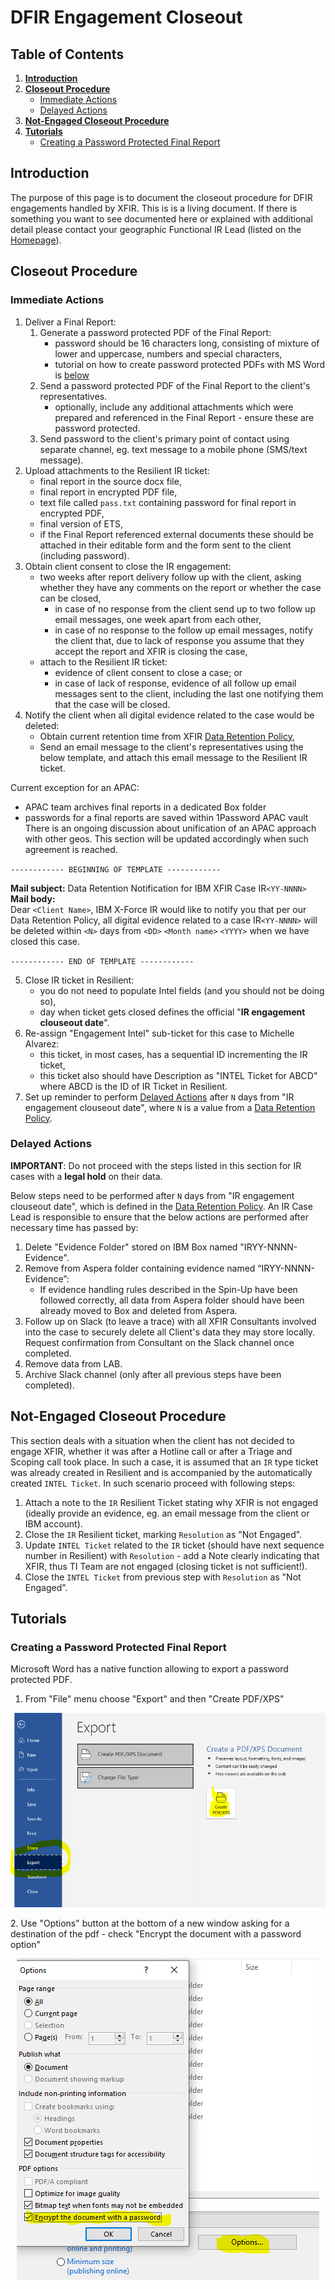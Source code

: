 # DFIR Engagement Closeout

## Table of Contents
1. [**Introduction**](#Introduction)
2. [**Closeout Procedure**](#Closeout-Procedure)
	- [Immediate Actions](#Immediate-Actions)
	- [Delayed Actions](#Delayed-Actions)
3. [**Not-Engaged Closeout Procedure**](#Not-Engaged-Closeout-Procedure)
4. [**Tutorials**](#Tutorials)
	- [Creating a Password Protected Final Report](#Creating-a-Password-Protected-Final-Report)

## Introduction
The purpose of this page is to document the closeout procedure for DFIR engagements handled by XFIR. This is is a living document. If there is something you want to see documented here or explained with additional detail please contact your geographic Functional IR Lead (listed on the [Homepage](Home)).

## Closeout Procedure
### Immediate Actions
1. Deliver a Final Report:
	1. Generate a password protected PDF of the Final Report:
		- password should be 16 characters long, consisting of mixture of lower and uppercase, numbers and special characters,
		- 	tutorial on how to create password protected PDFs with MS Word is [below](#Creating-a-Password-Protected-Final-Report) 
	2. Send a password protected PDF of the Final Report to the client's representatives.
		- optionally, include any additional attachments which were prepared and referenced in the Final Report - ensure these are password protected.
	3. Send password to the client's primary point of contact using separate channel, eg. text message to a mobile phone (SMS/text message).
2. Upload attachments to the Resilient IR ticket:
	- final report in the source docx file,
	- final report in encrypted PDF file,
	- text file called `pass.txt` containing password for final report in encrypted PDF,
	- final version of ETS,
	- if the Final Report referenced external documents these should be attached in their editable form and the form sent to the client (including password).
3. Obtain client consent to close the IR engagement:
	- two weeks after report delivery follow up with the client, asking whether they have any comments on the report or whether the case can be closed,
		- in case of no response from the client send up to two follow up email messages, one week apart from each other,
		- in case of no response to the follow up email messages, notify the client that, due to lack of response you assume that they accept the report and XFIR is closing the case,
	- attach to the Resilient IR ticket:
		- evidence of client consent to close a case; or
		- in case of lack of response, evidence of all follow up email messages sent to the client, including the last one notifying them that the case will be closed.
4. Notify the client when all digital evidence related to the case would be deleted:
	- Obtain current retention time from XFIR [Data Retention Policy](DFIR-Digital-Evidence#Data-Retention-Policy),
	- Send an email message to the client's representatives using the below template, and attach this email message to the Resilient IR ticket.

Current exception for an APAC:
- APAC team archives final reports in a dedicated Box folder
- passwords for a final reports are saved within 1Password APAC vault
There is an ongoing discussion about unification of an APAC approach with other geos. This section will be updated accordingly when such agreement is reached. 

`------------ BEGINNING OF TEMPLATE ------------`

**Mail subject:** Data Retention Notification for IBM XFIR Case IR`<YY-NNNN>`
**Mail body:**  
Dear `<Client Name>`,
IBM X-Force IR would like to notify you that per our Data Retention Policy, all digital evidence related to a case IR`<YY-NNNN>` will be deleted within `<N>` days from `<DD>` `<Month name>` `<YYYY>` when we have closed this case. 

`------------ END OF TEMPLATE ------------`

5. Close IR ticket in Resilient:
	- you do not need to populate Intel fields (and you should not be doing so),
	- day when ticket gets closed defines the official "**IR engagement clouseout date**".
6. Re-assign "Engagement Intel" sub-ticket for this case to Michelle Alvarez:
	- this ticket, in most cases, has a sequential ID incrementing the IR ticket,
	- this ticket also should have Description as "INTEL Ticket for ABCD" where ABCD is the ID of IR Ticket in Resilient.
7. Set up reminder to perform [Delayed Actions](#Delayed-Actions) after `N` days from "IR engagement clouseout date", where `N` is a value from a [Data Retention Policy](DFIR-Digital-Evidence#Data-Retention-Policy).

### Delayed Actions
**IMPORTANT**: Do not proceed with the steps listed in this section for IR cases with a **legal hold** on their data.

Below steps need to be performed after `N` days from "IR engagement clouseout date", which is defined in the [Data Retention Policy](DFIR-Digital-Evidence#Data-Retention-Policy). An IR Case Lead is responsible to ensure that the below actions are performed after necessary time has passed by:
1. Delete "Evidence Folder" stored on IBM Box named "IRYY-NNNN-Evidence".
2. Remove from Aspera folder containing evidence named “IRYY-NNNN-Evidence”:
	- If evidence handling rules described in the Spin-Up have been followed correctly, all data from Aspera folder should have been already moved to Box and deleted from Aspera.
3. Follow up on Slack (to leave a trace) with all XFIR Consultants involved into the case to securely delete all Client's data they may store locally.  Request confirmation from Consultant on the Slack channel once completed.
4. Remove data from LAB.
5. Archive Slack channel (only after all previous steps have been completed).

## Not-Engaged Closeout Procedure
This section deals with a situation when the client has not decided to engage XFIR, whether it was after a Hotline call or after a Triage and Scoping call took place. In such a case, it is assumed that an `IR` type ticket was already created in Resilient and is accompanied by the automatically created `INTEL Ticket`. In such scenario proceed with following steps:
1. Attach a note to the `IR` Resilient Ticket stating why XFIR is not engaged (ideally provide an evidence, eg. an email message from the client or IBM account).
2. Close the `IR` Resilient ticket, marking `Resolution` as "Not Engaged".
3. Update `INTEL Ticket` related to the `IR` ticket (should have next sequence number in Resilient) with `Resolution` - add a Note clearly indicating that XFIR, thus TI Team are not engaged (closing ticket is not sufficient!).
4. Close the `INTEL Ticket` from previous step with `Resolution` as "Not Engaged". 

## Tutorials

### Creating a Password Protected Final Report
Microsoft Word has a native function allowing to export a password protected PDF. 
1. From "File" menu choose "Export" and then "Create PDF/XPS"
<p align="center" width="100%"><img src="screenshots/Encrypted_PDF_report_export1.png"></p>
2. Use "Options" button at the bottom of a new window asking for a destination of the pdf - check "Encrypt the document with a password option"
<p align="center" width="100%"><img src="screenshots/Encrypted_PDF_report_export2.png"></p>
